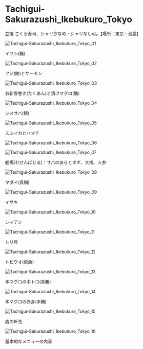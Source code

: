 # Tachigui-Sakurazushi_Ikebukuro_Tokyo
立喰 さくら寿司、シャリ少なめ・シャリなし可。【場所：東京・池袋】

![Tachigui-Sakurazushi_Ikebukuro_Tokyo_01](https://user-images.githubusercontent.com/20723919/124382599-43f98b00-dd03-11eb-9e30-42474e45beeb.JPG)

イワシ(鰯)

![Tachigui-Sakurazushi_Ikebukuro_Tokyo_02](https://user-images.githubusercontent.com/20723919/124382600-45c34e80-dd03-11eb-8107-06addd6c6a60.JPG)

アジ(鯵)とサーモン

![Tachigui-Sakurazushi_Ikebukuro_Tokyo_03](https://user-images.githubusercontent.com/20723919/124382602-45c34e80-dd03-11eb-94e0-da7d98f4dc8e.JPG)

お新香巻き(たくあん)と漬けマグロ(鮪)

![Tachigui-Sakurazushi_Ikebukuro_Tokyo_04](https://user-images.githubusercontent.com/20723919/124382603-465be500-dd03-11eb-90af-c3c61bc470b1.JPG)

シメサバ(鯖)

![Tachigui-Sakurazushi_Ikebukuro_Tokyo_05](https://user-images.githubusercontent.com/20723919/124382604-465be500-dd03-11eb-928f-c8549c4f25f9.JPG)

スミイカとハマチ

![Tachigui-Sakurazushi_Ikebukuro_Tokyo_06](https://user-images.githubusercontent.com/20723919/124382606-46f47b80-dd03-11eb-9202-0f0501ab1d71.JPG)

![Tachigui-Sakurazushi_Ikebukuro_Tokyo_07](https://user-images.githubusercontent.com/20723919/124382607-478d1200-dd03-11eb-91ed-dcf6512ee033.JPG)

船場汁(せんばじる)：サバのあらとネギ、大根、人参

![Tachigui-Sakurazushi_Ikebukuro_Tokyo_08](https://user-images.githubusercontent.com/20723919/124382609-478d1200-dd03-11eb-9e7a-2f12ba7a1746.JPG)

マダイ(真鯛)

![Tachigui-Sakurazushi_Ikebukuro_Tokyo_09](https://user-images.githubusercontent.com/20723919/124382610-4825a880-dd03-11eb-8b20-5c8d9eb9c96d.JPG)

イサキ

![Tachigui-Sakurazushi_Ikebukuro_Tokyo_10](https://user-images.githubusercontent.com/20723919/124382611-4825a880-dd03-11eb-8f76-f4dc8f7b9608.JPG)

シマアジ

![Tachigui-Sakurazushi_Ikebukuro_Tokyo_11](https://user-images.githubusercontent.com/20723919/124382613-48be3f00-dd03-11eb-8325-bfcf94342d83.JPG)

トリ貝

![Tachigui-Sakurazushi_Ikebukuro_Tokyo_12](https://user-images.githubusercontent.com/20723919/124382615-48be3f00-dd03-11eb-8f26-ee6e6f4ff264.JPG)

トビウオ(飛魚)

![Tachigui-Sakurazushi_Ikebukuro_Tokyo_13](https://user-images.githubusercontent.com/20723919/124382616-4956d580-dd03-11eb-973a-0ee982c79a20.JPG)

本マグロの中トロ(本鮪)

![Tachigui-Sakurazushi_Ikebukuro_Tokyo_14](https://user-images.githubusercontent.com/20723919/124382617-4956d580-dd03-11eb-89a0-6879136fdf86.JPG)

本マグロの赤身(本鮪)

![Tachigui-Sakurazushi_Ikebukuro_Tokyo_15](https://user-images.githubusercontent.com/20723919/124382618-49ef6c00-dd03-11eb-8c4b-fa4f5e59bced.JPG)

店の軒先

![Tachigui-Sakurazushi_Ikebukuro_Tokyo_16](https://user-images.githubusercontent.com/20723919/124382619-4a880280-dd03-11eb-8f25-6293e8811671.JPG)

基本的なメニューの内容
